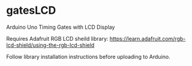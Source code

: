 # gatesLCD
Arduino Uno Timing Gates with LCD Display

Requires Adafruit RGB LCD sheild library:
https://learn.adafruit.com/rgb-lcd-shield/using-the-rgb-lcd-shield

Follow library installation instructions before uploading to Arduino.
